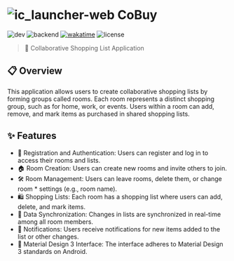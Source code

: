 
# ![ic_launcher-web](https://github.com/OverLeo007/CoBuy_client/assets/57536503/b8eabc27-4955-464c-b90a-5ceda3ad932e) CoBuy 
![dev](https://img.shields.io/badge/dev-overLeo-yellow?link=https%3A%2F%2Fgithub.com%2FOverLeo007)
![backend](https://img.shields.io/badge/backend_repo-gray?logo=laravel&link=https%3A%2F%2Fgithub.com%2Fwaffflezz%2FCoBuy_server)
[![wakatime](https://wakatime.com/badge/github/OverLeo007/CoBuy_client.svg)](https://wakatime.com/badge/github/OverLeo007/CoBuy_client)
![license](https://img.shields.io/badge/license-MIT-green?link=https%3A%2F%2Fgithub.com%2FOverLeo007%2FCoBuy_client%2Fblob%2Fmaster%2FLICENSE.txt)
> 🛒 Collaborative Shopping List Application
## 📋 Overview
This application allows users to create collaborative shopping lists by forming groups called rooms. Each room represents a distinct shopping group, such as for home, work, or events. Users within a room can add, remove, and mark items as purchased in shared shopping lists.
## ✨ Features
  
 * 🔐 Registration and Authentication: Users can register and log in to access their rooms and lists.
 * 🏠 Room Creation: Users can create new rooms and invite others to join.
 * 🛠️ Room Management: Users can leave rooms, delete them, or change room  * settings (e.g., room name).
 * 🛍️ Shopping Lists: Each room has a shopping list where users can add, delete, and mark items.
 * 🔄 Data Synchronization: Changes in lists are synchronized in real-time among all room members.
 * 🔔 Notifications: Users receive notifications for new items added to the list or other changes.
 * 🎨 Material Design 3 Interface: The interface adheres to Material Design 3 standards on Android.
